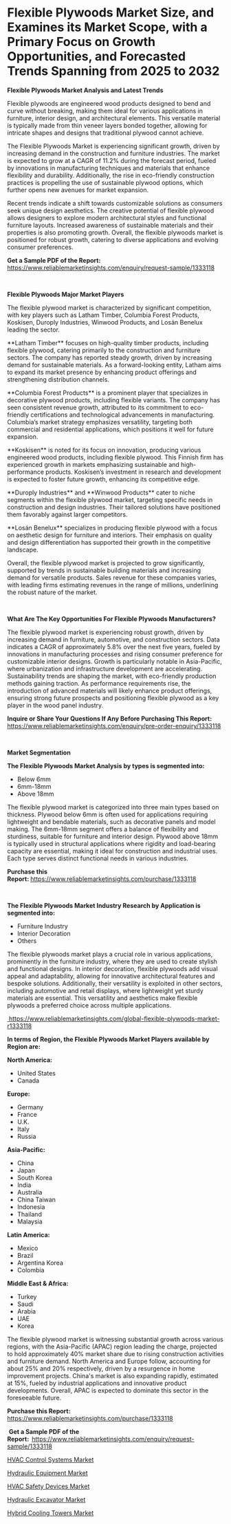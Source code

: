 <p><h1>Flexible Plywoods Market Size, and Examines its Market Scope, with a Primary Focus on Growth Opportunities, and Forecasted Trends Spanning from 2025 to 2032</h1></p><p><strong>Flexible Plywoods Market Analysis and Latest Trends</strong></p>
<p><p>Flexible plywoods are engineered wood products designed to bend and curve without breaking, making them ideal for various applications in furniture, interior design, and architectural elements. This versatile material is typically made from thin veneer layers bonded together, allowing for intricate shapes and designs that traditional plywood cannot achieve.</p><p>The Flexible Plywoods Market is experiencing significant growth, driven by increasing demand in the construction and furniture industries. The market is expected to grow at a CAGR of 11.2% during the forecast period, fueled by innovations in manufacturing techniques and materials that enhance flexibility and durability. Additionally, the rise in eco-friendly construction practices is propelling the use of sustainable plywood options, which further opens new avenues for market expansion.</p><p>Recent trends indicate a shift towards customizable solutions as consumers seek unique design aesthetics. The creative potential of flexible plywood allows designers to explore modern architectural styles and functional furniture layouts. Increased awareness of sustainable materials and their properties is also promoting growth. Overall, the flexible plywoods market is positioned for robust growth, catering to diverse applications and evolving consumer preferences.</p></p>
<p><strong>Get a Sample PDF of the Report:&nbsp;</strong> <a href="https://www.reliablemarketinsights.com/enquiry/request-sample/1333118?utm_campaign=3047&utm_medium=2&utm_source=Github&utm_content=ia&utm_term=24032025&utm_id=flexible-plywoods">https://www.reliablemarketinsights.com/enquiry/request-sample/1333118</a></p>
<p>&nbsp;</p>
<p><strong>Flexible Plywoods Major Market Players</strong></p>
<p><p>The flexible plywood market is characterized by significant competition, with key players such as Latham Timber, Columbia Forest Products, Koskisen, Duroply Industries, Winwood Products, and Losán Benelux leading the sector. </p><p>**Latham Timber** focuses on high-quality timber products, including flexible plywood, catering primarily to the construction and furniture sectors. The company has reported steady growth, driven by increasing demand for sustainable materials. As a forward-looking entity, Latham aims to expand its market presence by enhancing product offerings and strengthening distribution channels.</p><p>**Columbia Forest Products** is a prominent player that specializes in decorative plywood products, including flexible variants. The company has seen consistent revenue growth, attributed to its commitment to eco-friendly certifications and technological advancements in manufacturing. Columbia’s market strategy emphasizes versatility, targeting both commercial and residential applications, which positions it well for future expansion.</p><p>**Koskisen** is noted for its focus on innovation, producing various engineered wood products, including flexible plywood. This Finnish firm has experienced growth in markets emphasizing sustainable and high-performance products. Koskisen’s investment in research and development is expected to foster future growth, enhancing its competitive edge.</p><p>**Duroply Industries** and **Winwood Products** cater to niche segments within the flexible plywood market, targeting specific needs in construction and design industries. Their tailored solutions have positioned them favorably against larger competitors.</p><p>**Losán Benelux** specializes in producing flexible plywood with a focus on aesthetic design for furniture and interiors. Their emphasis on quality and design differentiation has supported their growth in the competitive landscape.</p><p>Overall, the flexible plywood market is projected to grow significantly, supported by trends in sustainable building materials and increasing demand for versatile products. Sales revenue for these companies varies, with leading firms estimating revenues in the range of millions, underlining the robust nature of the market.</p></p>
<p>&nbsp;</p>
<p><strong>What Are The Key Opportunities For Flexible Plywoods Manufacturers?</strong></p>
<p><p>The flexible plywood market is experiencing robust growth, driven by increasing demand in furniture, automotive, and construction sectors. Data indicates a CAGR of approximately 5.8% over the next five years, fueled by innovations in manufacturing processes and rising consumer preference for customizable interior designs. Growth is particularly notable in Asia-Pacific, where urbanization and infrastructure development are accelerating. Sustainability trends are shaping the market, with eco-friendly production methods gaining traction. As performance requirements rise, the introduction of advanced materials will likely enhance product offerings, ensuring strong future prospects and positioning flexible plywood as a key player in the wood panel industry.</p></p>
<p><strong>Inquire or Share Your Questions If Any Before Purchasing This Report:</strong> <a href="https://www.reliablemarketinsights.com/enquiry/pre-order-enquiry/1333118?utm_campaign=3047&utm_medium=2&utm_source=Github&utm_content=ia&utm_term=24032025&utm_id=flexible-plywoods">https://www.reliablemarketinsights.com/enquiry/pre-order-enquiry/1333118</a></p>
<p>&nbsp;</p>
<p><strong>Market Segmentation</strong></p>
<p><strong>The Flexible Plywoods Market Analysis by types is segmented into:</strong></p>
<p><ul><li>Below 6mm</li><li>6mm-18mm</li><li>Above 18mm</li></ul></p>
<p><p>The flexible plywood market is categorized into three main types based on thickness. Plywood below 6mm is often used for applications requiring lightweight and bendable materials, such as decorative panels and model making. The 6mm-18mm segment offers a balance of flexibility and sturdiness, suitable for furniture and interior design. Plywood above 18mm is typically used in structural applications where rigidity and load-bearing capacity are essential, making it ideal for construction and industrial uses. Each type serves distinct functional needs in various industries.</p></p>
<p><strong>Purchase this Report:&nbsp;</strong><a href="https://www.reliablemarketinsights.com/purchase/1333118?utm_campaign=3047&utm_medium=2&utm_source=Github&utm_content=ia&utm_term=24032025&utm_id=flexible-plywoods">https://www.reliablemarketinsights.com/purchase/1333118</a></p>
<p>&nbsp;</p>
<p><strong>The Flexible Plywoods Market Industry Research by Application is segmented into:</strong></p>
<p><ul><li>Furniture Industry</li><li>Interior Decoration</li><li>Others</li></ul></p>
<p><p>The flexible plywoods market plays a crucial role in various applications, prominently in the furniture industry, where they are used to create stylish and functional designs. In interior decoration, flexible plywoods add visual appeal and adaptability, allowing for innovative architectural features and bespoke solutions. Additionally, their versatility is exploited in other sectors, including automotive and retail displays, where lightweight yet sturdy materials are essential. This versatility and aesthetics make flexible plywoods a preferred choice across multiple applications.</p></p>
<p><a href="https://www.reliablemarketinsights.com/global-flexible-plywoods-market-r1333118?utm_campaign=3047&utm_medium=2&utm_source=Github&utm_content=ia&utm_term=24032025&utm_id=flexible-plywoods">&nbsp;https://www.reliablemarketinsights.com/global-flexible-plywoods-market-r1333118</a></p>
<p><strong>In terms of Region, the Flexible Plywoods Market Players available by Region are:</strong></p>
<p>
    <p> <strong> North America: </strong>
        <ul>
            <li>United States</li>
            <li>Canada</li>
        </ul>
        </p> 
    <p> <strong> Europe: </strong>
        <ul>
            <li>Germany</li>
            <li>France</li>
            <li>U.K.</li>
            <li>Italy</li>
            <li>Russia</li>
        </ul>
        </p> 
    <p> <strong> Asia-Pacific: </strong>
        <ul>
            <li>China</li>
            <li>Japan</li>
            <li>South Korea</li>
            <li>India</li>
            <li>Australia</li>
            <li>China Taiwan</li>
            <li>Indonesia</li>
            <li>Thailand</li>
            <li>Malaysia</li>
        </ul>
        </p> 
    <p> <strong> Latin America: </strong>
        <ul>
            <li>Mexico</li>
            <li>Brazil</li>
            <li>Argentina Korea</li>
            <li>Colombia</li>
        </ul>
        </p> 
    <p> <strong> Middle East & Africa: </strong>
        <ul>
            <li>Turkey</li>
            <li>Saudi</li>
            <li>Arabia</li>
            <li>UAE</li>
            <li>Korea</li>
        </ul>
    </p>
    </p>
<p><p>The flexible plywood market is witnessing substantial growth across various regions, with the Asia-Pacific (APAC) region leading the charge, projected to hold approximately 40% market share due to rising construction activities and furniture demand. North America and Europe follow, accounting for about 25% and 20% respectively, driven by a resurgence in home improvement projects. China's market is also expanding rapidly, estimated at 15%, fueled by industrial applications and innovative product developments. Overall, APAC is expected to dominate this sector in the foreseeable future.</p></p>
<p><strong>Purchase this Report: </strong><a href="https://www.reliablemarketinsights.com/purchase/1333118?utm_campaign=3047&utm_medium=2&utm_source=Github&utm_content=ia&utm_term=24032025&utm_id=flexible-plywoods">https://www.reliablemarketinsights.com/purchase/1333118</a></p>
<p>&nbsp;<strong>Get a Sample PDF of the Report:&nbsp;&nbsp;</strong><a href="https://www.reliablemarketinsights.com/enquiry/request-sample/1333118?utm_campaign=3047&utm_medium=2&utm_source=Github&utm_content=ia&utm_term=24032025&utm_id=flexible-plywoods">https://www.reliablemarketinsights.com/enquiry/request-sample/1333118</a></p>
<p><strong></strong></p>
<p><p><a href="https://www.linkedin.com/pulse/amacro-overview-forecast-cagr-99-hvac-control-systems-marketfor-npxvc?utm_campaign=3047&utm_medium=2&utm_source=Github&utm_content=ia&utm_term=24032025&utm_id=flexible-plywoods">HVAC Control Systems Market</a></p><p><a href="https://www.linkedin.com/pulse/forecasts-growth-opportunities-hydraulic-equipment-industry-pv6vc?utm_campaign=3047&utm_medium=2&utm_source=Github&utm_content=ia&utm_term=24032025&utm_id=flexible-plywoods">Hydraulic Equipment Market</a></p><p><a href="https://www.linkedin.com/pulse/hvac-safety-devices-market-size-growing-59-growth-rate-omirc?utm_campaign=3047&utm_medium=2&utm_source=Github&utm_content=ia&utm_term=24032025&utm_id=flexible-plywoods">HVAC Safety Devices Market</a></p><p><a href="https://www.linkedin.com/pulse/future-revenue-market-insights-hydraulic-excavator-industry-xxfmc?utm_campaign=3047&utm_medium=2&utm_source=Github&utm_content=ia&utm_term=24032025&utm_id=flexible-plywoods">Hydraulic Excavator Market</a></p><p><a href="https://www.linkedin.com/pulse/forecasting-growth-hybrid-cooling-towers-market-2025-2032-6s7rc?utm_campaign=3047&utm_medium=2&utm_source=Github&utm_content=ia&utm_term=24032025&utm_id=flexible-plywoods">Hybrid Cooling Towers Market</a></p></p>